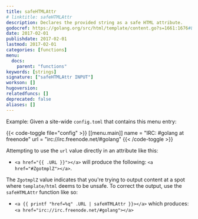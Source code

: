 ```yaml
---
title: safeHTMLAttr
# linktitle: safeHTMLAttr
description: Declares the provided string as a safe HTML attribute.
godocref: https://golang.org/src/html/template/content.go?s=1661:1676#L33
date: 2017-02-01
publishdate: 2017-02-01
lastmod: 2017-02-01
categories: [functions]
menu:
  docs:
    parent: "functions"
keywords: [strings]
signature: ["safeHTMLAttr INPUT"]
workson: []
hugoversion:
relatedfuncs: []
deprecated: false
aliases: []
---
```


Example: Given a site-wide `config.toml` that contains this menu entry:

{{< code-toggle file="config" >}}
[[menu.main]]
    name = "IRC: #golang at freenode"
    url = "irc://irc.freenode.net/#golang"
{{< /code-toggle >}}

Attempting to use the `url` value directly in an attribute like this:

- `<a href="{{ .URL }}"></a>` will produce the following: `<a href="#ZgotmplZ"></a>`.

The `ZgotmplZ` value indicates that you're trying to output content at a spot
where `template/html` deems to be unsafe. To correct the output, use the
`safeHTMLAttr` function like so:

- `<a {{ printf "href=%q" .URL | safeHTMLAttr }}></a>` which produces: `<a href="irc://irc.freenode.net/#golang"></a>`
